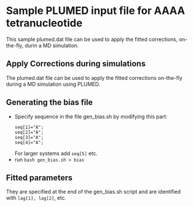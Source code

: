 # Sample PLUMED input file for AAAA tetranucleotide
This sample plumed.dat file can be used to apply the fitted corrections, on-the-fly, durin a MD simulation.
## Apply Corrections during simulations
The plumed.dat file can be used to apply the fitted corrections on-the-fly during a MD simulation using PLUMED.

## Generating the bias file
 - Specify sequence in the file gen_bias.sh by modifying this part:
      ```
      seq[1]="A";
      seq[2]="A";
      seq[3]="A";
      seq[4]="A";
     ```  
     For larger systems add `seq[5]` etc.
 - run `bash gen_bias.sh > bias`
 
## Fitted parameters 
They are specified at the end of the gen_bias.sh script and are identified with `lag[1], lag[2]`, etc.
